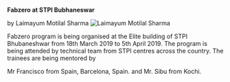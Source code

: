**Fabzero at STPI Bubhaneswar** 

by Laimayum Motilal Sharma
![Laimayum Motilal Sharma]()


Fabzero program is being organised at the Elite building of STPI Bhubaneshwar from 18th March 2019 to 5th April 2019.
The program is being attended by technical team from STPI centres across the country. 
The trainees are being mentored by 

Mr Francisco from Spain, Barcelona, Spain. and Mr. Sibu from Kochi.




